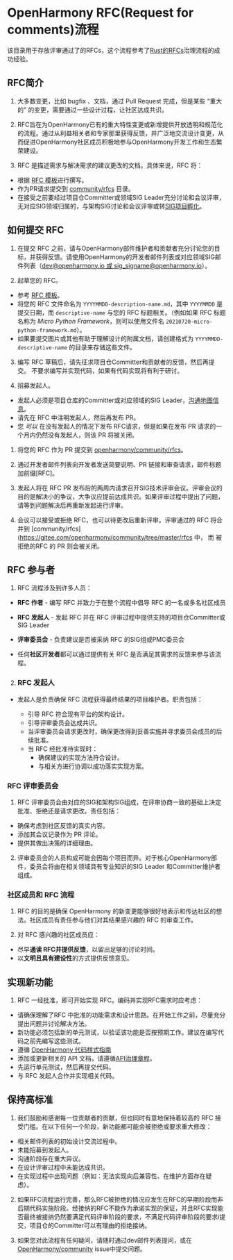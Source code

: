 # OpenHarmony RFC(Request for comments)流程
该目录用于存放评审通过了的RFCs，这个流程参考了[Rust的RFCs](https://github.com/rust-lang/rfcs)治理流程的成功经验。

##  RFC简介
1. 大多数变更，比如 bugfix 、文档，通过 Pull Request 完成，但是某些 “重大的” 的变更，需要通过一些设计过程，让社区达成共识。
2. RFC旨在为OpenHarmony已有的重大特性变更或新增提供开放透明和规范化的流程。通过从利益相关者和专家那里获得反馈，并广泛地交流设计变更，从而促进OpenHarmony社区成员积极地参与OpenHarmony开发工作和生态繁荣建设。

3. RFC 是描述需求与解决需求的建议更改的文档。具体来说，RFC 将：

- 根据  [RFC 模板](./yyyymmdd-rfc-template_cn.md)进行撰写。
- 作为PR请求提交到  [community/rfcs](https://gitee.com/openharmony/community/tree/master/rfcs)  目录。
- 在接受之前要经过项目仓Committer或领域SIG Leader充分讨论和会议评审，无对应SIG领域归属的，与架构SIG讨论和会议评审或转[SIG项目孵化](https://gitee.com/openharmony/community/blob/master/sig/README.md)。


## 如何提交 RFC

1. 在提交 RFC 之前，请与OpenHarmony部件维护者和贡献者充分讨论您的目标，并获得反馈。请使用OpenHarmony的开发者邮件列表或对应领域SIG邮件列表（[dev@openharmony.io 或 sig_signame@openharmony.io](https://lists.openatom.io/postorius/lists/)）。

2. 起草您的 RFC。

- 参考  [RFC 模板](./yyyymmdd-rfc-template_cn.md)。
- 将您的 RFC 文件命名为  `YYYYMMDD-description-name.md`，其中  `YYYYMMDD`  是提交日期，而  `descriptive-name`  与您的 RFC 标题相关。（例如如果 RFC 标题名称为  _Micro Python Framework_，则可以使用文件名  `20210720-micro-python-framework.md`）。
- 如果要提交图片或其他有助于理解设计的附属文档，请创建格式为  `YYYYMMDD-descriptive-name`  的目录来存储这些文件。

3. 编写 RFC 草稿后，请先征求项目仓Committer和贡献者的反馈，然后再提交。 不要求编写并实现代码，如果有代码实现将有利于研讨。

4.  招募发起人。
- 发起人必须是项目仓库的Committer或对应领域的SIG Leader，[沟通地图信息](../sig/sigs_list.toml)。
- 请先在 RFC 中注明发起人，然后再发布 PR。
-  您 _可以_ 在没有发起人的情况下发布 RFC请求，但是如果在发布 PR 请求的一个月内仍然没有发起人，则该 PR 将被关闭。

1. 将您的 RFC 作为 PR 提交到  [openharmony/community/rfcs](https://gitee.com/openharmony/community/tree/master/rfcs)。

2. 通过开发者邮件列表向开发者发送简要说明、PR 链接和审查请求，邮件标题加前缀[RFC]。

3. 发起人将在 RFC PR 发布后的两周内请求召开SIG技术评审会议。评审会议的目的是解决小的争议，大争议应提前达成共识。如果评审过程中提出了问题，请等到问题解决后再重新发起进行评审。

4. 会议可以接受或拒绝 RFC，也可以待更改后重新评审。评审通过的 RFC 将合并到  [community/rfcs](https://gitee.com/openharmony/community/tree/master/rfcs  中， 而 被拒绝的RFC 的 PR 则会被关闭。


## RFC 参与者

1. RFC 流程涉及到许多人员：

- **RFC 作者**  - 编写 RFC 并致力于在整个流程中倡导 RFC 的一名或多名社区成员

- **RFC 发起人**  - 发起 RFC 并在 RFC 评审过程中提供支持的项目仓Committer或SIG Leader

- **评审委员会**  - 负责建议是否被采纳 RFC 的SIG组或PMC委员会

- 任何**社区开发者**都可以通过提供有关 RFC 是否满足其需求的反馈来参与该流程。

2. ### RFC 发起人

- 发起人是负责确保 RFC 流程获得最终结果的项目维护者。职责包括：

    - 引导 RFC 符合现有平台的架构设计。
    - 引导评审委员会达成共识。
    - 当评审委员会请求更改时，确保更改得到妥善实施并寻求委员会成员的后续批准。
    - 当 RFC 经批准待实现时：
      - 确保建议的实现方法符合设计。
      - 与相关方进行协调以成功落实实现方案。

### RFC 评审委员会

1. RFC 评审委员会由对应的SIG和架构SIG组成，在评审协商一致的基础上决定批准、拒绝还是请求更改。责任包括：

- 确保考虑到社区反馈的真实内容。
- 添加其会议记录作为 PR 评论。
- 提供其做出决策的详细理由。

2. 评审委员会的人员构成可能会因每个项目而异。对于核心OpenHarmony部件，委员会将由在相关领域具有专业知识的SIG Leader 和Committer维护者组成。

### 社区成员和 RFC 流程

1. RFC 的目的是确保 OpenHarmony 的新变更能够很好地表示和传达社区的想法。社区成员有责任参与他们对其结果感兴趣的 RFC 的审查工作。

2. 对 RFC 感兴趣的社区成员应：

-  尽早**通读 RFC并提供反馈**，以留出足够的讨论时间。
- 以**文明且具有建设性**的方式提供反馈意见。

## 实现新功能

1. RFC 一经批准，即可开始实现 RFC。编码并实现RFC需求时应考虑：

- 请确保理解了RFC 中批准的功能需求和设计思路。在开始工作之前，尽量充分提出问题并讨论解决方法。
- 新功能必须包括新的单元测试，以验证该功能是否按预期工作。建议在编写代码之前先编写这些测试。
- 遵循  [OpenHarmony 代码样式指南](https://gitee.com/openharmony/docs/blob/master/zh-cn/contribute/%E8%B4%A1%E7%8C%AE%E4%BB%A3%E7%A0%81.md)
- 添加或更新相关的 API 文档，请遵循[API治理章程](https://gitee.com/openharmony/docs/blob/master/zh-cn/design/OpenHarmony-API-governance.md)。
- 先运行单元测试，然后再提交代码。
- 与 RFC 发起人合作并实现相关代码。

## 保持高标准

1. 我们鼓励和感谢每一位贡献者的贡献，但也同时有意地保持着较高的 RFC 接受门槛。在以下任何一个阶段，新功能都可能会被拒绝或要求重大修改：

- 相关邮件列表的初始设计交流过程中。
- 未能招募到发起人。
- 沟通阶段存在重大异议。
- 在设计评审过程中未能达成共识。
- 在实现过程中出现问题（例如：无法实现向后兼容性、在维护方面存在疑虑）。

2. 如果RFC流程运行完善，那么RFC被拒绝的情况应发生在RFC的早期阶段而非后期代码实施阶段。经接纳的RFC不能作为承诺实现的保证，并且RFC实现能否最终被接纳仍然要满足代码评审阶段的要求，不满足代码评审阶段的要求i提交，项目仓的Committer可以有理由的拒绝接纳。

3. 如果您对此流程有任何疑问，请随时通过dev邮件列表提问，或在  [OpenHarmony/community](https://gitee.com/openharmony/community/issues) issue中提交问题。